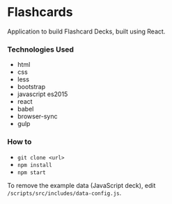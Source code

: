 # Flashcards

Application to build Flashcard Decks, built using React.

### Technologies Used

- html
- css
- less
- bootstrap
- javascript es2015
- react
- babel
- browser-sync
- gulp

### How to

- `git clone <url>`
- `npm install`
- `npm start`

To remove the example data (JavaScript deck), edit `/scripts/src/includes/data-config.js`.